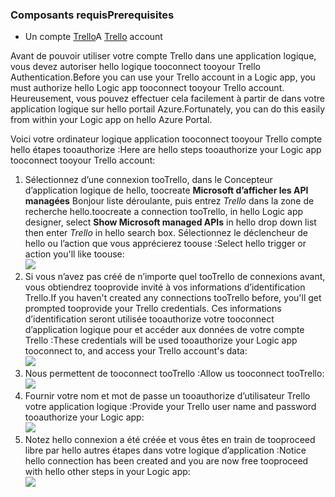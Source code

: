 ### <a name="prerequisites"></a><span data-ttu-id="94d60-101">Composants requis</span><span class="sxs-lookup"><span data-stu-id="94d60-101">Prerequisites</span></span>
* <span data-ttu-id="94d60-102">Un compte [Trello](http://trello.com)</span><span class="sxs-lookup"><span data-stu-id="94d60-102">A [Trello](http://trello.com) account</span></span> 

<span data-ttu-id="94d60-103">Avant de pouvoir utiliser votre compte Trello dans une application logique, vous devez autoriser hello logique tooconnect tooyour Trello Authentication.</span><span class="sxs-lookup"><span data-stu-id="94d60-103">Before you can use your Trello account in a Logic app, you must authorize hello Logic app tooconnect tooyour Trello account.</span></span> <span data-ttu-id="94d60-104">Heureusement, vous pouvez effectuer cela facilement à partir de dans votre application logique sur hello portail Azure.</span><span class="sxs-lookup"><span data-stu-id="94d60-104">Fortunately, you can do this easily from within your Logic app on hello Azure Portal.</span></span> 

<span data-ttu-id="94d60-105">Voici votre ordinateur logique application tooconnect tooyour Trello compte hello étapes tooauthorize :</span><span class="sxs-lookup"><span data-stu-id="94d60-105">Here are hello steps tooauthorize your Logic app tooconnect tooyour Trello account:</span></span>

1. <span data-ttu-id="94d60-106">Sélectionnez d’une connexion tooTrello, dans le Concepteur d’application logique de hello, toocreate **Microsoft d’afficher les API managées** Bonjour liste déroulante, puis entrez *Trello* dans la zone de recherche hello.</span><span class="sxs-lookup"><span data-stu-id="94d60-106">toocreate a connection tooTrello, in hello Logic app designer, select **Show Microsoft managed APIs** in hello drop down list then enter *Trello* in hello search box.</span></span> <span data-ttu-id="94d60-107">Sélectionnez le déclencheur de hello ou l’action que vous apprécierez toouse :</span><span class="sxs-lookup"><span data-stu-id="94d60-107">Select hello trigger or action you'll like toouse:</span></span>  
   ![](./media/connectors-create-api-trello/trello-1.png)
2. <span data-ttu-id="94d60-108">Si vous n’avez pas créé de n’importe quel tooTrello de connexions avant, vous obtiendrez tooprovide invité à vos informations d’identification Trello.</span><span class="sxs-lookup"><span data-stu-id="94d60-108">If you haven't created any connections tooTrello before, you'll get prompted tooprovide your Trello credentials.</span></span> <span data-ttu-id="94d60-109">Ces informations d’identification seront utilisée tooauthorize votre tooconnect d’application logique pour et accéder aux données de votre compte Trello :</span><span class="sxs-lookup"><span data-stu-id="94d60-109">These credentials will be used tooauthorize your Logic app tooconnect to, and access your Trello account's data:</span></span>  
   ![](./media/connectors-create-api-trello/trello-2.png) 
3. <span data-ttu-id="94d60-110">Nous permettent de tooconnect tooTrello :</span><span class="sxs-lookup"><span data-stu-id="94d60-110">Allow us tooconnect tooTrello:</span></span>  
   ![](./media/connectors-create-api-trello/trello-3.png)   
4. <span data-ttu-id="94d60-111">Fournir votre nom et mot de passe un tooauthorize d’utilisateur Trello votre application logique :</span><span class="sxs-lookup"><span data-stu-id="94d60-111">Provide your Trello user name and password tooauthorize your Logic app:</span></span>  
   ![](./media/connectors-create-api-trello/trello-4.png)  
5. <span data-ttu-id="94d60-112">Notez hello connexion a été créée et vous êtes en train de tooproceed libre par hello autres étapes dans votre logique d’application :</span><span class="sxs-lookup"><span data-stu-id="94d60-112">Notice hello connection has been created and you are now free tooproceed with hello other steps in your Logic app:</span></span>  
   ![](./media/connectors-create-api-trello/trello-5.png)

